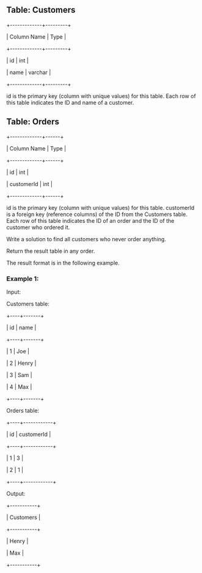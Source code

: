 ## Table: Customers

+-------------+---------+

| Column Name | Type    |

+-------------+---------+

| id          | int     |

| name        | varchar |

+-------------+---------+

id is the primary key (column with unique values) for this table.
Each row of this table indicates the ID and name of a customer.
 
## Table: Orders

+-------------+------+

| Column Name | Type |

+-------------+------+

| id          | int  |

| customerId  | int  |

+-------------+------+

id is the primary key (column with unique values) for this table.
customerId is a foreign key (reference columns) of the ID from the Customers table.
Each row of this table indicates the ID of an order and the ID of the customer who ordered it.
 
Write a solution to find all customers who never order anything.

Return the result table in any order.

The result format is in the following example.

### Example 1:

Input: 

Customers table:

+----+-------+

| id | name  |

+----+-------+

| 1  | Joe   |

| 2  | Henry |

| 3  | Sam   |

| 4  | Max   |

+----+-------+

Orders table:

+----+------------+

| id | customerId |

+----+------------+

| 1  | 3          |

| 2  | 1          |

+----+------------+

Output: 

+-----------+

| Customers |

+-----------+

| Henry     |

| Max       |

+-----------+

